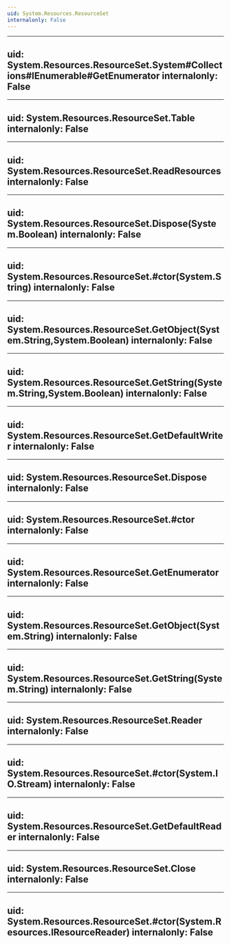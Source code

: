 ```yaml
---
uid: System.Resources.ResourceSet
internalonly: False
---
```


---
uid: System.Resources.ResourceSet.System#Collections#IEnumerable#GetEnumerator
internalonly: False
---

---
uid: System.Resources.ResourceSet.Table
internalonly: False
---

---
uid: System.Resources.ResourceSet.ReadResources
internalonly: False
---

---
uid: System.Resources.ResourceSet.Dispose(System.Boolean)
internalonly: False
---

---
uid: System.Resources.ResourceSet.#ctor(System.String)
internalonly: False
---

---
uid: System.Resources.ResourceSet.GetObject(System.String,System.Boolean)
internalonly: False
---

---
uid: System.Resources.ResourceSet.GetString(System.String,System.Boolean)
internalonly: False
---

---
uid: System.Resources.ResourceSet.GetDefaultWriter
internalonly: False
---

---
uid: System.Resources.ResourceSet.Dispose
internalonly: False
---

---
uid: System.Resources.ResourceSet.#ctor
internalonly: False
---

---
uid: System.Resources.ResourceSet.GetEnumerator
internalonly: False
---

---
uid: System.Resources.ResourceSet.GetObject(System.String)
internalonly: False
---

---
uid: System.Resources.ResourceSet.GetString(System.String)
internalonly: False
---

---
uid: System.Resources.ResourceSet.Reader
internalonly: False
---

---
uid: System.Resources.ResourceSet.#ctor(System.IO.Stream)
internalonly: False
---

---
uid: System.Resources.ResourceSet.GetDefaultReader
internalonly: False
---

---
uid: System.Resources.ResourceSet.Close
internalonly: False
---

---
uid: System.Resources.ResourceSet.#ctor(System.Resources.IResourceReader)
internalonly: False
---
